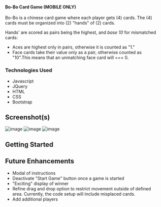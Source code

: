 #### Bo-Bo Card Game (MOBILE ONLY)
Bo-Bo is a chinese card game where each player gets (4) cards.
The (4) cards must be organized into (2) "hands" of (2) cards. 

Hands' are scored as pairs being the highest, and *base 10* for mismatched cards:
* Aces are highest only in pairs, otherwise it is counted as "1."
* Face cards take their value only as a pair, otherwise counted as "10".This means that an unmatching face card will === 0.

### Technologies Used
* Javascript
* JQuery
* HTML
* CSS
* Bootstrap

## Screenshot(s)
![image](https://user-images.githubusercontent.com/101881486/186459467-d69d53f9-ae66-4b2c-b607-56f5545b891a.png)
![image](https://user-images.githubusercontent.com/101881486/186459658-6636ad1c-9a18-4ecc-9541-052346c07f35.png)
![image](https://user-images.githubusercontent.com/101881486/186459901-8de09948-12c9-4daa-9705-afaaf8cee2d5.png)


## Getting Started

## Future Enhancements
* Modal of instructions
* Deactivate "Start Game" button once a game is started
* "Exciting" display of winner
* Refine drag and drop option to restrict movement outside of defined area. Currently, the code setup will include misplaced cards.
* Add additional players